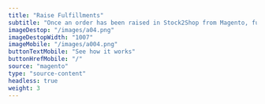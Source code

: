 ```yaml
---
title: "Raise Fulfillments"
subtitle: "Once an order has been raised in Stock2Shop from Magento, fulfill your order with one of fulfillment partners, such as Parcelninja"
imageDestop: "/images/a04.png"
imageDestopWidth: "1007"
imageMobile: "/images/a004.png"
buttonTextMobile: "See how it works"
buttonHrefMobile: "/" 
source: "magento"
type: "source-content"
headless: true
weight: 3
---
```

